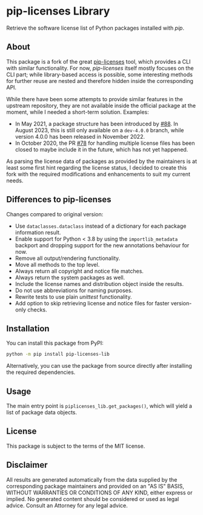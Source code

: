 # pip-licenses Library

Retrieve the software license list of Python packages installed with *pip*.

## About

This package is a fork of the great [pip-licenses](https://github.com/raimon49/pip-licenses) tool, which provides a CLI with similar functionality. For now, *pip-licenses* itself mostly focuses on the CLI part; while library-based access is possible, some interesting methods for further reuse are nested and therefore hidden inside the corresponding API.

While there have been some attempts to provide similar features in the upstream repository, they are not available inside the official package at the moment, while I needed a short-term solution. Examples:

* In May 2021, a package structure has been introduced by [#88](https://github.com/raimon49/pip-licenses/pull/88). In August 2023, this is still only available on a `dev-4.0.0` branch, while version 4.0.0 has been released in November 2022.
* In October 2020, the PR [#78](https://github.com/raimon49/pip-licenses/pull/78) for handling multiple license files has been closed to maybe include it in the future, which has not yet happened.

As parsing the license data of packages as provided by the maintainers is at least some first hint regarding the license status, I decided to create this fork with the required modifications and enhancements to suit my current needs.

## Differences to pip-licenses

Changes compared to original version:

  * Use `dataclasses.dataclass` instead of a dictionary for each package information result.
  * Enable support for Python < 3.8 by using the `importlib_metadata` backport and dropping support for the new annotations behaviour for now.
  * Remove all output/rendering functionality.
  * Move all methods to the top level.
  * Always return all copyright and notice file matches.
  * Always return the system packages as well.
  * Include the license names and distribution object inside the results.
  * Do not use abbreviations for naming purposes.
  * Rewrite tests to use plain *unittest* functionality.
  * Add option to skip retrieving license and notice files for faster version-only checks.

## Installation

You can install this package from PyPI:

```bash
python -m pip install pip-licenses-lib
```

Alternatively, you can use the package from source directly after installing the required dependencies.

## Usage

The main entry point is `piplicenses_lib.get_packages()`, which will yield a list of package data objects.

## License

This package is subject to the terms of the MIT license.

## Disclaimer

All results are generated automatically from the data supplied by the corresponding package maintainers and provided on an "AS IS" BASIS, WITHOUT WARRANTIES OR CONDITIONS OF ANY KIND, either express or implied. No generated content should be considered or used as legal advice. Consult an Attorney for any legal advice.
